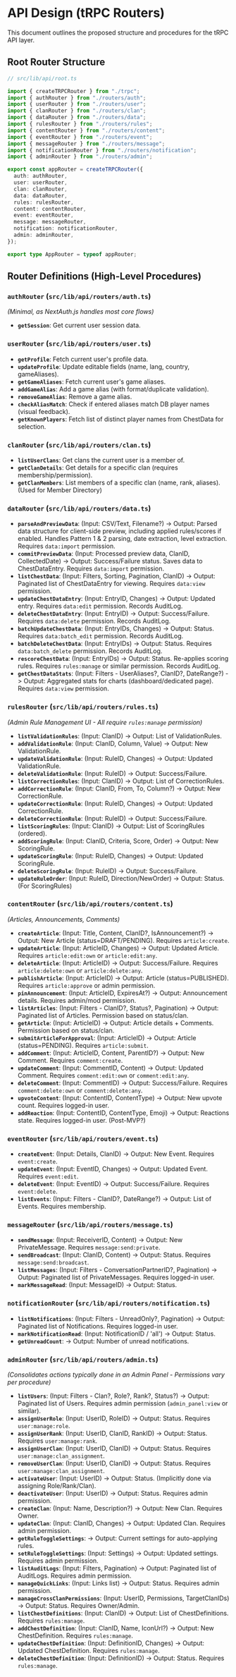 # API Design (tRPC Routers)

This document outlines the proposed structure and procedures for the tRPC API layer.

## Root Router Structure

```typescript
// src/lib/api/root.ts

import { createTRPCRouter } from "./trpc";
import { authRouter } from "./routers/auth";
import { userRouter } from "./routers/user";
import { clanRouter } from "./routers/clan";
import { dataRouter } from "./routers/data";
import { rulesRouter } from "./routers/rules";
import { contentRouter } from "./routers/content";
import { eventRouter } from "./routers/event";
import { messageRouter } from "./routers/message";
import { notificationRouter } from "./routers/notification";
import { adminRouter } from "./routers/admin";

export const appRouter = createTRPCRouter({
  auth: authRouter,
  user: userRouter,
  clan: clanRouter,
  data: dataRouter,
  rules: rulesRouter,
  content: contentRouter,
  event: eventRouter,
  message: messageRouter,
  notification: notificationRouter,
  admin: adminRouter,
});

export type AppRouter = typeof appRouter;
```

## Router Definitions (High-Level Procedures)

### `authRouter` (`src/lib/api/routers/auth.ts`)
*(Minimal, as NextAuth.js handles most core flows)*

*   **`getSession`**: Get current user session data.

### `userRouter` (`src/lib/api/routers/user.ts`)

*   **`getProfile`**: Fetch current user's profile data.
*   **`updateProfile`**: Update editable fields (name, lang, country, gameAliases).
*   **`getGameAliases`**: Fetch current user's game aliases.
*   **`addGameAlias`**: Add a game alias (with format/duplicate validation).
*   **`removeGameAlias`**: Remove a game alias.
*   **`checkAliasMatch`**: Check if entered aliases match DB player names (visual feedback).
*   **`getKnownPlayers`**: Fetch list of distinct player names from ChestData for selection.

### `clanRouter` (`src/lib/api/routers/clan.ts`)

*   **`listUserClans`**: Get clans the current user is a member of.
*   **`getClanDetails`**: Get details for a specific clan (requires membership/permission).
*   **`getClanMembers`**: List members of a specific clan (name, rank, aliases). (Used for Member Directory)

### `dataRouter` (`src/lib/api/routers/data.ts`)

*   **`parseAndPreviewData`**: (Input: CSV/Text, Filename?) -> Output: Parsed data structure for client-side preview, including applied rules/scores if enabled. Handles Pattern 1 & 2 parsing, date extraction, level extraction. Requires `data:import` permission.
*   **`commitPreviewData`**: (Input: Processed preview data, ClanID, CollectedDate) -> Output: Success/Failure status. Saves data to ChestDataEntry. Requires `data:import` permission.
*   **`listChestData`**: (Input: Filters, Sorting, Pagination, ClanID) -> Output: Paginated list of ChestDataEntry for viewing. Requires `data:view` permission.
*   **`updateChestDataEntry`**: (Input: EntryID, Changes) -> Output: Updated entry. Requires `data:edit` permission. Records AuditLog.
*   **`deleteChestDataEntry`**: (Input: EntryID) -> Output: Success/Failure. Requires `data:delete` permission. Records AuditLog.
*   **`batchUpdateChestData`**: (Input: EntryIDs, Changes) -> Output: Status. Requires `data:batch_edit` permission. Records AuditLog.
*   **`batchDeleteChestData`**: (Input: EntryIDs) -> Output: Status. Requires `data:batch_delete` permission. Records AuditLog.
*   **`rescoreChestData`**: (Input: EntryIDs) -> Output: Status. Re-applies scoring rules. Requires `rules:manage` or similar permission. Records AuditLog.
*   **`getChestDataStats`**: (Input: Filters - UserAliases?, ClanID?, DateRange?) -> Output: Aggregated stats for charts (dashboard/dedicated page). Requires `data:view` permission.

### `rulesRouter` (`src/lib/api/routers/rules.ts`)
*(Admin Rule Management UI - All require `rules:manage` permission)*

*   **`listValidationRules`**: (Input: ClanID) -> Output: List of ValidationRules.
*   **`addValidationRule`**: (Input: ClanID, Column, Value) -> Output: New ValidationRule.
*   **`updateValidationRule`**: (Input: RuleID, Changes) -> Output: Updated ValidationRule.
*   **`deleteValidationRule`**: (Input: RuleID) -> Output: Success/Failure.
*   **`listCorrectionRules`**: (Input: ClanID) -> Output: List of CorrectionRules.
*   **`addCorrectionRule`**: (Input: ClanID, From, To, Column?) -> Output: New CorrectionRule.
*   **`updateCorrectionRule`**: (Input: RuleID, Changes) -> Output: Updated CorrectionRule.
*   **`deleteCorrectionRule`**: (Input: RuleID) -> Output: Success/Failure.
*   **`listScoringRules`**: (Input: ClanID) -> Output: List of ScoringRules (ordered).
*   **`addScoringRule`**: (Input: ClanID, Criteria, Score, Order) -> Output: New ScoringRule.
*   **`updateScoringRule`**: (Input: RuleID, Changes) -> Output: Updated ScoringRule.
*   **`deleteScoringRule`**: (Input: RuleID) -> Output: Success/Failure.
*   **`updateRuleOrder`**: (Input: RuleID, Direction/NewOrder) -> Output: Status. (For ScoringRules)

### `contentRouter` (`src/lib/api/routers/content.ts`)
*(Articles, Announcements, Comments)*

*   **`createArticle`**: (Input: Title, Content, ClanID?, IsAnnouncement?) -> Output: New Article (status=DRAFT/PENDING). Requires `article:create`.
*   **`updateArticle`**: (Input: ArticleID, Changes) -> Output: Updated Article. Requires `article:edit:own` or `article:edit:any`.
*   **`deleteArticle`**: (Input: ArticleID) -> Output: Success/Failure. Requires `article:delete:own` or `article:delete:any`.
*   **`publishArticle`**: (Input: ArticleID) -> Output: Article (status=PUBLISHED). Requires `article:approve` or admin permission.
*   **`pinAnnouncement`**: (Input: ArticleID, ExpiresAt?) -> Output: Announcement details. Requires admin/mod permission.
*   **`listArticles`**: (Input: Filters - ClanID?, Status?, Pagination) -> Output: Paginated list of Articles. Permission based on status/clan.
*   **`getArticle`**: (Input: ArticleID) -> Output: Article details + Comments. Permission based on status/clan.
*   **`submitArticleForApproval`**: (Input: ArticleID) -> Output: Article (status=PENDING). Requires `article:submit`.
*   **`addComment`**: (Input: ArticleID, Content, ParentID?) -> Output: New Comment. Requires `comment:create`.
*   **`updateComment`**: (Input: CommentID, Content) -> Output: Updated Comment. Requires `comment:edit:own` or `comment:edit:any`.
*   **`deleteComment`**: (Input: CommentID) -> Output: Success/Failure. Requires `comment:delete:own` or `comment:delete:any`.
*   **`upvoteContent`**: (Input: ContentID, ContentType) -> Output: New upvote count. Requires logged-in user.
*   **`addReaction`**: (Input: ContentID, ContentType, Emoji) -> Output: Reactions state. Requires logged-in user. (Post-MVP?)

### `eventRouter` (`src/lib/api/routers/event.ts`)

*   **`createEvent`**: (Input: Details, ClanID) -> Output: New Event. Requires `event:create`.
*   **`updateEvent`**: (Input: EventID, Changes) -> Output: Updated Event. Requires `event:edit`.
*   **`deleteEvent`**: (Input: EventID) -> Output: Success/Failure. Requires `event:delete`.
*   **`listEvents`**: (Input: Filters - ClanID?, DateRange?) -> Output: List of Events. Requires membership.

### `messageRouter` (`src/lib/api/routers/message.ts`)

*   **`sendMessage`**: (Input: ReceiverID, Content) -> Output: New PrivateMessage. Requires `message:send:private`.
*   **`sendBroadcast`**: (Input: ClanID, Content) -> Output: Status. Requires `message:send:broadcast`.
*   **`listMessages`**: (Input: Filters - ConversationPartnerID?, Pagination) -> Output: Paginated list of PrivateMessages. Requires logged-in user.
*   **`markMessageRead`**: (Input: MessageID) -> Output: Status.

### `notificationRouter` (`src/lib/api/routers/notification.ts`)

*   **`listNotifications`**: (Input: Filters - UnreadOnly?, Pagination) -> Output: Paginated list of Notifications. Requires logged-in user.
*   **`markNotificationRead`**: (Input: NotificationID / 'all') -> Output: Status.
*   **`getUnreadCount`**: -> Output: Number of unread notifications.

### `adminRouter` (`src/lib/api/routers/admin.ts`)
*(Consolidates actions typically done in an Admin Panel - Permissions vary per procedure)*

*   **`listUsers`**: (Input: Filters - Clan?, Role?, Rank?, Status?) -> Output: Paginated list of Users. Requires admin permission (`admin_panel:view` or similar).
*   **`assignUserRole`**: (Input: UserID, RoleID) -> Output: Status. Requires `user:manage:role`.
*   **`assignUserRank`**: (Input: UserID, ClanID, RankID) -> Output: Status. Requires `user:manage:rank`.
*   **`assignUserClan`**: (Input: UserID, ClanID) -> Output: Status. Requires `user:manage:clan_assignment`.
*   **`removeUserClan`**: (Input: UserID, ClanID) -> Output: Status. Requires `user:manage:clan_assignment`.
*   **`activateUser`**: (Input: UserID) -> Output: Status. (Implicitly done via assigning Role/Rank/Clan).
*   **`deactivateUser`**: (Input: UserID) -> Output: Status. Requires admin permission.
*   **`createClan`**: (Input: Name, Description?) -> Output: New Clan. Requires Owner.
*   **`updateClan`**: (Input: ClanID, Changes) -> Output: Updated Clan. Requires admin permission.
*   **`getRuleToggleSettings`**: -> Output: Current settings for auto-applying rules.
*   **`setRuleToggleSettings`**: (Input: Settings) -> Output: Updated settings. Requires admin permission.
*   **`listAuditLogs`**: (Input: Filters, Pagination) -> Output: Paginated list of AuditLogs. Requires admin permission.
*   **`manageQuickLinks`**: (Input: Links list) -> Output: Status. Requires admin permission.
*   **`manageCrossClanPermissions`**: (Input: UserID, Permissions, TargetClanIDs) -> Output: Status. Requires Owner/Admin.
*   **`listChestDefinitions`**: (Input: ClanID) -> Output: List of ChestDefinitions. Requires `rules:manage`.
*   **`addChestDefinition`**: (Input: ClanID, Name, IconUrl?) -> Output: New ChestDefinition. Requires `rules:manage`.
*   **`updateChestDefinition`**: (Input: DefinitionID, Changes) -> Output: Updated ChestDefinition. Requires `rules:manage`.
*   **`deleteChestDefinition`**: (Input: DefinitionID) -> Output: Status. Requires `rules:manage`. 